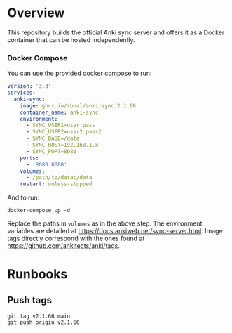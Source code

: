 # Overview
This repository builds the official Anki sync server and offers it as a Docker container that can be hosted independently.

### Docker Compose

You can use the provided docker compose to run:

```yaml
version: '3.3'
services:
  anki-sync:
    image: ghcr.io/sbhal/anki-sync:2.1.66
    container_name: anki-sync
    environment:
      - SYNC_USER1=user:pass
      - SYNC_USER2=user2:pass2
      - SYNC_BASE=/data
      - SYNC_HOST=192.168.1.x
      - SYNC_PORT=8080
    ports:
      - '8080:8080'
    volumes:
      - /path/to/data:/data
    restart: unless-stopped
```

And to run:

```console
docker-compose up -d
```

Replace the paths in `volumes` as in the above step.
The environment variables are detailed at https://docs.ankiweb.net/sync-server.html.
Image tags directly correspond with the ones found at https://github.com/ankitects/anki/tags.


# Runbooks
## Push tags 
```
git tag v2.1.66 main
git push origin v2.1.66
```
